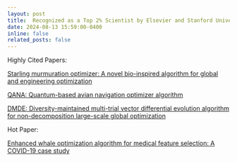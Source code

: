 ```yaml
---
layout: post
title:  Recognized as a Top 2% Scientist by Elsevier and Stanford University, 2024 
date: 2024-08-13 15:59:00-0400
inline: false
related_posts: false
---
```


     
Highly Cited Papers:

 [Starling murmuration optimizer: A novel bio-inspired algorithm for global and engineering optimization](https://www.sciencedirect.com/science/article/abs/pii/S0045782522000330)
 
[QANA: Quantum-based avian navigation optimizer algorithm](https://www.sciencedirect.com/science/article/abs/pii/S0952197621001627)

[DMDE: Diversity-maintained multi-trial vector differential evolution algorithm for non-decomposition large-scale global
optimization](https://www.sciencedirect.com/science/article/abs/pii/S0957417422003359)
 
Hot Paper:

[Enhanced whale optimization algorithm for medical feature selection: A COVID-19 case study](https://www.sciencedirect.com/science/article/pii/S0010482522006126)    




